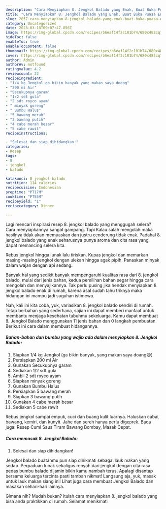 ```yaml
---
description: "Cara Menyiapkan 8. Jengkol Balado yang Enak, Buat Buka Puasa Enak Banget"
title: "Cara Menyiapkan 8. Jengkol Balado yang Enak, Buat Buka Puasa Enak Banget"
slug: 2057-cara-menyiapkan-8-jengkol-balado-yang-enak-buat-buka-puasa-enak-banget
category: Uncategorized
date: 2023-03-18T09:07:47.856Z
image: https://img-global.cpcdn.com/recipes/b6eaf14f2c101b74/680x482cq70/8-jengkol-balado-foto-resep-utama.jpg
hideToc: false
enableToc: true
enableTocContent: false
thumbnail: https://img-global.cpcdn.com/recipes/b6eaf14f2c101b74/680x482cq70/8-jengkol-balado-foto-resep-utama.jpg
cover: https://img-global.cpcdn.com/recipes/b6eaf14f2c101b74/680x482cq70/8-jengkol-balado-foto-resep-utama.jpg
author: Admin
authorAv: notfound
ratingvalue: 4.2
reviewcount: 22
recipeingredient:
- "1/4 kg Jengkol ga bikin banyak yang makan saya doang"
- "200 ml Air"
- "Secukupnya garam"
- "1/2 sdt gula"
- "2 sdt royco ayam"
- " minyak goreng"
- " Bumbu Halus"
- "5 bawang merah"
- "3 bawang putih"
- "4 cabe merah besar"
- "5 cabe rawit"
recipeinstructions:

- "Selesai dan siap dihidangkan!"
categories:
- Resep
tags:
- 8
- jengkol
- balado

katakunci: 8 jengkol balado 
nutrition: 114 calories
recipecuisine: Indonesian
preptime: "PT17M"
cooktime: "PT55M"
recipeyield: "1"
recipecategory: Dinner

---
```



Lagi mencari inspirasi resep 8. jengkol balado yang menggugah selera? Cara menyiapkannya sangat gampang. Tapi Kalau salah mengolah maka hasilnya tidak akan memuaskan dan justru cenderung tidak enak. Padahal 8. jengkol balado yang enak seharusnya punya aroma dan cita rasa yang dapat memancing selera kita.


Rebus jengkol hingga lunak lalu tiriskan. Kupas jengkol dan memarkan masing-masing jengkol dengan ulekan hingga agak pipih. Panaskan minyak dalam wajan dengan api sedang.

Banyak hal yang sedikit banyak mempengaruhi kualitas rasa dari 8. jengkol balado, mulai dari jenis bahan, kedua pemilihan bahan segar hingga cara mengolah dan menyajikannya. Tak perlu pusing jika hendak menyiapkan 8. jengkol balado enak di rumah, karena asal sudah tahu triknya maka hidangan ini mampu jadi suguhan istimewa.


Nah, kali ini kita coba, yuk, variasikan 8. jengkol balado sendiri di rumah. Tetap berbahan yang sederhana, sajian ini dapat memberi manfaat untuk membantu menjaga kesehatan tubuhmu sekeluarga. Kamu dapat membuat 8. Jengkol Balado menggunakan 11 jenis bahan dan 0 langkah pembuatan. Berikut ini cara dalam membuat hidangannya.

<!--inarticleads1-->

##### Bahan-bahan dan bumbu yang wajib ada dalam menyiapkan 8. Jengkol Balado:

1. Siapkan 1/4 kg Jengkol (ga bikin banyak, yang makan saya doang😅)
1. Persiapkan 200 ml Air
1. Gunakan Secukupnya garam
1. Sediakan 1/2 sdt gula
1. Ambil 2 sdt royco ayam
1. Siapkan  minyak goreng
1. Gunakan  Bumbu Halus
1. Persiapkan 5 bawang merah
1. Siapkan 3 bawang putih
1. Gunakan 4 cabe merah besar
1. Sediakan 5 cabe rawit


Rebus jengkol sampai empuk, cuci dan buang kulit luarnya. Haluskan cabai, bawang, kemiri, dan kunyit. Jahe dan sereh hanya perlu digeprek. Baca juga: Resep Cumi Saus Tiram Bawang Bombay, Masak Cepat. 

<!--inarticleads2-->

##### Cara memasak 8. Jengkol Balado:


1. Selesai dan siap dihidangkan!

Jengkol balado buatanmu pun siap dinikmati sebagai lauk makan yang sedap. Perpaduan lunak sekaligus renyah dari jengkol dengan cita rasa pedas bumbu balado dijamin bikin kamu nambah terus. Apalagi disantap bersama keluarga tercinta pasti tambah nikmat! Langsung aja, yuk, masak untuk lauk makan siang ini! Lihat juga cara membuat Jengkol Balado dan masakan sehari-hari lainnya. 

Gimana nih? Mudah bukan? Itulah cara menyiapkan 8. jengkol balado yang bisa anda praktikkan di rumah. Selamat menikmati
